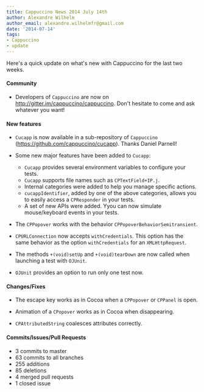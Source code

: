 ```yaml
---
title: Cappuccino News 2014 July 14th
author: Alexandre Wilhelm
author_email: alexandre.wilhelmfr@gmail.com
date: '2014-07-14'
tags:
- Cappuccino
- update
---
```


Here's a quick update on what's new with Cappuccino for the last two weeks.

#### Community

- Developers of `Cappuccino` are now on http://gitter.im/cappuccino/cappuccino. Don't hesitate to come and ask whatever you want!

#### New features

- `Cucapp` is now available in a sub-repository of `Cappuccino` (https://github.com/cappuccino/cucapp). Thanks Daniel Parnell!

- Some new major features have been added to `Cucapp`:
    * `Cucapp` provides several environment variables to configure your tests.
    * `Cucapp` supports file names such as `CPTextField+IP.j`.
    * Internal categories were added to help you manage specific actions.
    * `cucappIdentifier`, added by one of the above categories, allows you to easily access a `CPResponder` in your tests.
    * A set of new APIs were added. Yyou can now simulate mouse/keyboard events in your tests.

- The `CPPopover` works with the behavior `CPPopoverBehaviorSemitransient`.

- `CPURLConnection` now accepts `withCredentials`. This option has the same behavior as the option `withCredentials` for an `XMLHttpRequest`.

- The methods `+(void)setUp` and `+(void)tearDown` are now called when launching a test with `OJUnit`.

- `OJUnit` provides an option to run only one test now.

#### Changes/Fixes

- The escape key works as in Cocoa when a `CPPopover` or `CPPanel` is open.

- Animation of a `CPopover` works as in Cocoa when disappearing.

- `CPAttributedString` coalesces attributes correctly.

#### Commits/Issues/Pull Requests

* 3 commits to master
* 63 commits to all branches
* 255 additions
* 85 deletions
* 4 merged pull requests
* 1 closed issue
